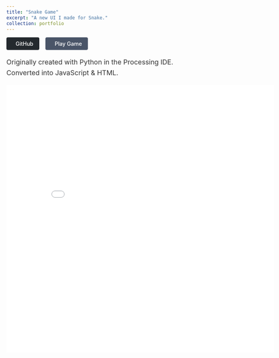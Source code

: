 ```yaml
---
title: "Snake Game"
excerpt: "A new UI I made for Snake."
collection: portfolio
---
```


<style>
.project__buttons {
    display: flex;
    gap: 1rem;
    margin-bottom: 1rem;
}

.btn {
    display: inline-flex;
    align-items: center;
    padding: 0.5rem 1rem;
    border-radius: 4px;
    font-weight: 500;
    transition: all 0.2s ease;
}

.btn--github {
    background-color: #24292e;
    color: white;
}

.btn--demo {
    background-color: #4a5568;
    color: white;
}

.btn:hover {
    opacity: 0.9;
    transform: translateY(-1px);
}

.btn i {
    margin-right: 0.5rem;
}

.project__summary {
    font-size: 1.1rem;
    line-height: 1.6;
    color: #333;
}

.methods-grid {
    display: grid;
    grid-template-columns: repeat(2, 1fr);
    gap: 1.5rem;
}

.method-card {
    background: #f8f9fa;
    padding: 1.25rem;
    border-radius: 6px;
    border: 1px solid #e9ecef;
}

.method-card h4 {
    color: #2d3748;
    margin: 0 0 0.75rem 0;
    font-size: 1.1rem;
    font-weight: 600;
}

.method-card p {
    margin: 0;
    color: #4a5568;
    font-size: 0.95rem;
    line-height: 1.5;
}
</style>

<div class="project__buttons">
    <a href="https://github.com/rishikeshbadari/snake" class="btn btn--github" title="View on GitHub" style="text-decoration: none;">
        <i class="fab fa-github" aria-hidden="true"></i><span>GitHub</span>
    </a>
    <a href="/snake/snake.html" class="btn btn--demo" title="Play Game" style="text-decoration: none;">
        <i class="fas fa-gamepad" aria-hidden="true"></i><span>Play Game</span>
    </a>
</div>

<div class="project__summary">
    <p>Originally created with Python in the Processing IDE. Converted into JavaScript & HTML.</p>
</div>

<iframe src="/snake/snake.html" width="700" height="700" style="border: none;"></iframe>